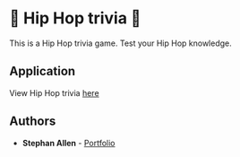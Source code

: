 # :musical_note: Hip Hop trivia :musical_note:

This is a Hip Hop trivia game. Test your Hip Hop knowledge.

## Application

View Hip Hop trivia [here](https://sallen2.github.io/trivia-game/)

## Authors

* **Stephan Allen** - [Portfolio](http://www.stephanallen.com/)
